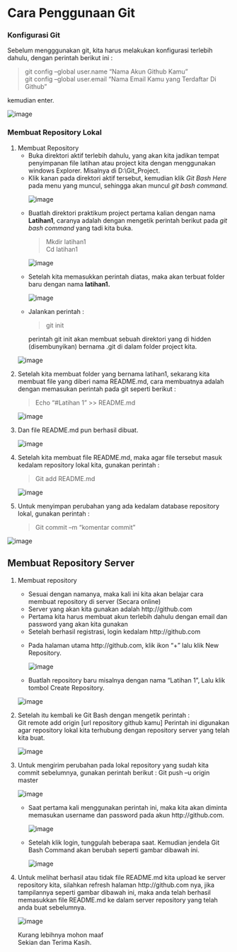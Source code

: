 <h1>Cara Penggunaan Git</h1>
<h3>Konfigurasi Git</h3>
<p>Sebelum mengggunakan git, kita harus melakukan konfigurasi terlebih dahulu, dengan perintah berikut ini :

> git config –global user.name “Nama Akun Github Kamu”</br>
> git config –global user.email “Nama Email Kamu yang Terdaftar Di Github”

kemudian enter. </p>

![image](https://user-images.githubusercontent.com/24362384/67117193-3ee16900-f20c-11e9-8de2-f004f3210194.png)

<h3>Membuat Repository Lokal</h3>
<p><ol>
  <li>Membuat Repository
    <ul>
      <li>Buka direktori aktif terlebih dahulu, yang akan kita jadikan tempat penyimpanan file latihan atau project kita dengan   menggunakan windows Explorer. Misalnya di D:\Git_Project.</li> 
      <li>Klik kanan pada direktori aktif tersebut, kemudian klik <em>Git Bash Here</em> pada  menu yang muncul, sehingga akan muncul <em>git bash command.</em></li></p>
      
![image](https://user-images.githubusercontent.com/24362384/67117716-9502dc00-f20d-11e9-8a60-a3b5936d072c.png)

   <p><li>Buatlah direktori praktikum project pertama kalian dengan nama <b>Latihan1</b>, caranya adalah dengan mengetik perintah berikut pada <em>git bash command</em> yang tadi kita buka.</li></p>

> Mkdir latihan1</br>
> Cd latihan1

![image](https://user-images.githubusercontent.com/24362384/67118143-84069a80-f20e-11e9-8ea4-d55208aeff9b.png)

   <p><li>Setelah kita memasukkan perintah diatas, maka akan terbuat folder baru dengan nama <b>latihan1.</b></li></p>
   
![image](https://user-images.githubusercontent.com/24362384/67118265-b87a5680-f20e-11e9-8e1e-7f81b116d38f.png)

   <p><li>Jalankan perintah :
  
  > git init
  
  perintah git init akan membuat sebuah direktori yang di hidden (disembunyikan) bernama .git di dalam folder project kita.</li></p>
   </ul></li>

![image](https://user-images.githubusercontent.com/24362384/67118426-1444df80-f20f-11e9-9705-163dc9eaa7c7.png)
   
   <li>Setelah kita membuat folder yang bernama latihan1, sekarang kita membuat file yang diberi nama README.md, cara membuatnya adalah dengan memasukan perintah pada git seperti berikut :</li>

> Echo “#Latihan 1” >> README.md

![image](https://user-images.githubusercontent.com/24362384/67118589-5e2dc580-f20f-11e9-9e8d-d7b1266fbc98.png)

  <li><p>Dan file README.md pun berhasil dibuat.</p></li>

![image](https://user-images.githubusercontent.com/24362384/67119515-8a4a4600-f211-11e9-8c9b-42e3ad835d30.png)

  <li><p>Setelah kita membuat file README.md, maka agar file tersebut masuk kedalam repository lokal kita, gunakan perintah :

> Git add README.md
 
 </p></li>

![image](https://user-images.githubusercontent.com/24362384/67119651-c5e51000-f211-11e9-9b60-95faaf43f5cf.png)

  <li><p>Untuk menyimpan perubahan yang ada kedalam database repository lokal, gunakan perintah :

> Git commit –m “komentar commit”

</p></li></ol>

![image](https://user-images.githubusercontent.com/24362384/67119726-edd47380-f211-11e9-919a-727d9e682b4b.png)

<h2>Membuat Repository Server</h2>
<ol><p><li>Membuat repository</p>
<ul>
<li>Sesuai dengan namanya, maka kali ini kita akan belajar cara membuat repository di server (Secara online)</li>
  <li>Server yang akan kita gunakan adalah http://github.com</li>
  <li>Pertama kita harus membuat akun terlebih dahulu dengan email dan password yang akan kita gunakan</li>
  <li>Setelah berhasil registrasi, login kedalam http://github.com</li>
  <li><p>Pada halaman utama http://github.com, klik ikon “+” lalu klik New Repository.</p></li>

![image](https://user-images.githubusercontent.com/24362384/67119952-7226f680-f212-11e9-988c-4d1cdc4e4371.png)

  <li><p>Buatlah repository baru misalnya dengan nama “Latihan 1”, Lalu klik tombol Create Repository.</p></li>
</ul></li>

![image](https://user-images.githubusercontent.com/24362384/67120126-da75d800-f212-11e9-8cb5-42b119450dc3.png)

<li>Setelah itu kembali ke Git Bash dengan mengetik perintah :</li>
Git remote add origin [url repository github kamu]
Perintah ini digunakan agar repository lokal kita terhubung dengan repository server yang telah kita buat.

![image](https://user-images.githubusercontent.com/24362384/67120283-304a8000-f213-11e9-8c62-b9f99f266020.png)

<li>Untuk mengirim perubahan pada lokal repository yang sudah kita commit sebelumnya, gunakan perintah berikut :
Git push –u origin master

![image](https://user-images.githubusercontent.com/24362384/67120307-3d676f00-f213-11e9-93fe-41ad48bfba1e.png)

<ul><li>Saat pertama kali menggunakan perintah ini, maka kita akan diminta memasukan username dan password pada akun http://github.com.</li>
<liMasukan username dan password sesuai dengan yang kita daftarkan saat membuat akun di http://github.com.</li>

![image](https://user-images.githubusercontent.com/24362384/67120417-756eb200-f213-11e9-94f2-3974338912d9.png)

<li>Setelah klik login, tunggulah beberapa saat. Kemudian jendela Git Bash Command akan berubah seperti gambar dibawah ini.</li>

![image](https://user-images.githubusercontent.com/24362384/67120461-8b7c7280-f213-11e9-8b55-3849bf2424da.png)
</ul></li>

<li>Untuk melihat berhasil atau tidak file README.md kita upload ke server repository kita, silahkan refresh halaman http://github.com nya, jika tampilannya seperti gambar dibawah ini, maka anda telah berhasil memasukkan file README.md ke dalam server repository yang telah anda buat sebelumnya.</li>

![image](https://user-images.githubusercontent.com/24362384/67120531-ac44c800-f213-11e9-8776-a9e34bacc4bb.png)

<p>Kurang lebihnya mohon maaf</br>
Sekian dan Terima Kasih.</p>
